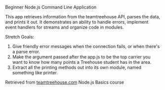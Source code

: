 Beginner Node.js Command Line Application

This app retrieves information from the teamtreehouse API, parses the data, and prints it out. It demonstrates an ability to handle errors, implement event handlers for streams and organize code in modules.

Stretch Goals:
1. Give friendly error messages when the connection fails, or when there's a parse error.
1. Make the argument passed after the app.js to be the top carrier you want to know how many points a Treehouse student has in the area.
1. Extract all the printing methods out into its own module, named something like printer.

Retrieved from [teamtreehouse.com](teamtreehouse) Node.js Basics course
